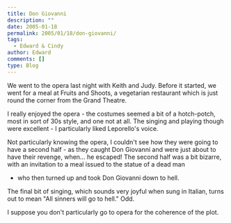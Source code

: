 ```yaml
---
title: Don Giovanni
description: ""
date: 2005-01-18
permalink: 2005/01/18/don-giovanni/
tags:
  - Edward & Cindy
author: Edward
comments: []
type: Blog
---
```


We went to the opera last night with Keith and Judy. Before it started,
we went for a meal at Fruits and Shoots, a vegetarian restaurant which
is just round the corner from the Grand Theatre.

I really enjoyed the opera - the costumes seemed a bit of a hotch-potch,
most in sort of 30s style, and one not at all. The singing and playing
though were excellent - I particularly liked Leporello\'s voice.

Not particularly knowing the opera, I couldn\'t see how they were going
to have a second half - as they caught Don Giovanni and were just about
to have their revenge, when... he escaped! The second half was a bit
bizarre, with an invitation to a meal issued to the statue of a dead man
- who then turned up and took Don Giovanni down to hell.

The final bit of singing, which sounds very joyful when sung in Italian,
turns out to mean \"All sinners will go to hell.\" Odd.

I suppose you don\'t particularly go to opera for the coherence of the
plot.

